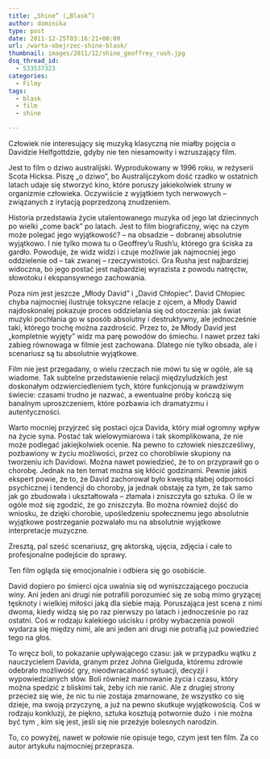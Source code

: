 ```yaml
---
title: „Shine” („Blask”)
author: dominika
type: post
date: 2011-12-25T03:16:21+00:00
url: /warto-obejrzec-shine-blask/
thumbnail: images/2011/12/shine_geoffrey_rush.jpg
dsq_thread_id:
  - 533537323
categories:
  - Filmy
tags:
  - blask
  - film
  - shine

---
```

Człowiek nie interesujący się muzyką klasyczną nie miałby pojęcia o Davidzie Helfgottdzie, gdyby nie ten niesamowity i wzruszający film.

Jest to film o dziwo australijski. Wyprodukowany w 1996 roku, w reżyserii Scota Hicksa. Piszę &#8222;o dziwo&#8221;, bo Australijczykom dość rzadko w ostatnich latach udaje się stworzyć kino, które poruszy jakiekolwiek struny w organizmie człowieka. Oczywiście z wyjątkiem tych nerwowych &#8211; związanych z irytacją poprzedzoną znudzeniem.

<!--more-->

Historia przedstawia życie utalentowanego muzyka od jego lat dziecinnych po wielki &#8222;come back&#8221; po latach. Jest to film biograficzny, więc na czym może polegać jego wyjątkowość? &#8211; na obsadzie &#8211; dobranej absolutnie wyjątkowo. I nie tylko mowa tu o Geoffrey&#8217;u Rush&#8217;u, którego gra ściska za gardło. Powoduje, że widz widzi i czuje możliwie jak najmocniej jego oddzielenie od &#8211; tak zwanej &#8211; rzeczywistości. Gra Rusha jest najbardziej widoczna, bo jego postać jest najbardziej wyrazista z powodu natręctw, słowotoku i ekspansywnego zachowania.

Poza nim jest jeszcze &#8222;Młody David&#8221; i &#8222;David Chłopiec&#8221;. David Chłopiec chyba najmocniej ilustruje toksyczne relacje z ojcem, a Młody Dawid najdoskonalej pokazuje proces oddzielania się od otoczenia: jak świat muzyki pochłania go w sposób absolutny i destruktywny, ale jednocześnie taki, którego trochę można zazdrościć. Przez to, że Młody David jest &#8222;kompletnie wyjęty&#8221; widz ma parę powodów do śmiechu. I nawet przez taki zabieg równowaga w filmie jest zachowana. Dlatego nie tylko obsada, ale i scenariusz są tu absolutnie wyjątkowe.

Film nie jest przegadany, o wielu rzeczach nie mówi tu się w ogóle, ale są wiadome. Tak subtelne przedstawienie relacji międzyludzkich jest doskonałym odzwierciedleniem tych, które funkcjonują w prawdziwym świecie: czasami trudno je nazwać, a ewentualne próby kończą się banalnym uproszczeniem, które pozbawia ich dramatyzmu i autentyczności.

Warto mocniej przyjrzeć się postaci ojca Davida, który miał ogromny wpływ na życie syna. Postać tak wielowymiarowa i tak skomplikowana, że nie może podlegać jakiejkolwiek ocenie. Na pewno to człowiek nieszcześliwy, pozbawiony w życiu możliwości, przez co chorobliwie skupiony na tworzeniu ich Davidowi. Można nawet powiedzieć, że to on przyprawił go o chorobę. Jednak na ten temat można się kłócić godzinami. Pewnie jakiś ekspert powie, że to, że David zachorował było kwestią słabej odporności psychicznej i tendencji do choroby, ja jednak obstaję za tym, że tak samo jak go zbudowała i ukształtowała &#8211; złamała i zniszczyła go sztuka. O ile w ogóle moż się zgodzić, że go zniszczyła. Bo można również dojść do wniosku, że dzięki chorobie, upośledzeniu społecznemu jego absolutnie wyjątkowe postrzeganie pozwalało mu na absolutnie wyjątkowe interpretacje muzyczne.

Zresztą, pal sześć scenariusz, grę aktorską, ujęcia, zdjęcia i całe to profesjonalne podejście do sprawy.

Ten film ogląda się emocjonalnie i odbiera się go osobiście.

David dopiero po śmierci ojca uwalnia się od wyniszczającego poczucia winy. Ani jeden ani drugi nie potrafili porozumieć się ze sobą mimo gryzącej tęsknoty i wielkiej miłości jaką dla siebie mają. Poruszająca jest scena z nimi dwoma, kiedy widzą się po raz pierwszy po latach i jednocześnie po raz ostatni. Coś w rodzaju kalekiego uścisku i próby wybaczenia powoli wydarza się między nimi, ale ani jeden ani drugi nie potrafią już powiedzieć tego na głos.

To wręcz boli, to pokazanie upływającego czasu: jak w przypadku wątku z nauczycielem Davida, granym przez Johna Gielguda, któremu zdrowie odebrało możliwość gry, nieodwracalność sytuacji, decyzji i wypowiedzianych słów. Boli również marnowanie życia i czasu, który można spedzić z bliskimi tak, żeby ich nie ranić. Ale z drugiej strony przecież się wie, że nic tu nie zostaja zmarnowane, że wszystko co się dzieje, ma swoją przyczynę, a już na pewno skutkuje wyjątkowością. Coś w rodzaju konkluzji, że piękno, sztuka kosztują potwornie dużo  i nie można być tym , kim się jest, jeśli się nie przeżyje bolesnych narodzin.

To, co powyżej, nawet w połowie nie opisuje tego, czym jest ten film. Za co autor artykułu najmocniej przeprasza.

&nbsp;
